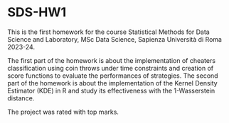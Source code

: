 # SDS-HW1

This is the first homework for the course Statistical Methods for Data Science and Laboratory, MSc Data Science, Sapienza Università di Roma 2023-24.

The first part of the homework is about the implementation of cheaters classification using coin throws under time constraints and creation of score functions to evaluate the performances of strategies.
The second part of the homework is about the implementation of the Kernel Density Estimator (KDE) in R and study its effectiveness with the 1-Wasserstein distance.

The project was rated with top marks.
